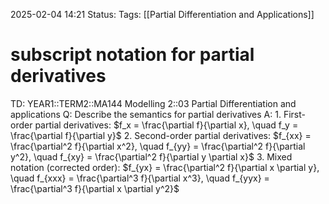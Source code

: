 2025-02-04 14:21
Status: 
Tags: [[Partial Differentiation and Applications]]
# subscript notation for partial derivatives

TD: YEAR1::TERM2::MA144 Modelling 2::03 Partial Differentiation and applications
Q: Describe the semantics for partial derivatives
A: 1. First-order partial derivatives:
   $f_x = \frac{\partial f}{\partial x}, \quad f_y = \frac{\partial f}{\partial y}$
2. Second-order partial derivatives:
   $f_{xx} = \frac{\partial^2 f}{\partial x^2}, \quad f_{yy} = \frac{\partial^2 f}{\partial y^2}, \quad f_{xy} = \frac{\partial^2 f}{\partial y \partial x}$
3. Mixed notation (corrected order):
   $f_{yx} = \frac{\partial^2 f}{\partial x \partial y}, \quad f_{xxx} = \frac{\partial^3 f}{\partial x^3}, \quad f_{yyx} = \frac{\partial^3 f}{\partial x \partial y^2}$
<!--ID: 1738679237913-->

